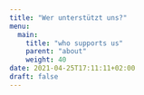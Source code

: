 ```yaml
---
title: "Wer unterstützt uns?"
menu:
  main:
    title: "who supports us"
    parent: "about"
    weight: 40
date: 2021-04-25T17:11:11+02:00
draft: false
---
```



